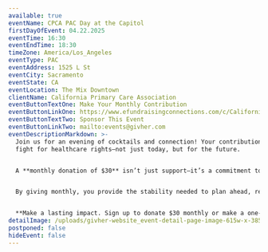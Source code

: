 ```yaml
---
available: true
eventName: CPCA PAC Day at the Capitol
firstDayOfEvent: 04.22.2025
eventTime: 16:30
eventEndTime: 18:30
timeZone: America/Los_Angeles
eventType: PAC
eventAddress: 1525 L St
eventCity: Sacramento
eventState: CA
eventLocation: The Mix Downtown
clientName: California Primary Care Association
eventButtonTextOne: Make Your Monthly Contribution
eventButtonLinkOne: https://www.efundraisingconnections.com/c/CaliforniaHealthAdvocatesPAC
eventButtonTextTwo: Sponsor This Event
eventButtonLinkTwo: mailto:events@givher.com
eventDescriptionMarkdown: >-
  Join us for an evening of cocktails and connection! Your contribution helps us
  fight for healthcare rights—not just today, but for the future.


  A **monthly donation of $30** isn’t just support—it’s a commitment to the long game. Policy and advocacy don’t happen overnight. Real change takes persistence, strategy, and the resources to sustain momentum.


  By giving monthly, you provide the stability needed to plan ahead, respond effectively, and ensure ongoing influence where it matters most. Your support fuels critical advocacy efforts, helping protect and advance the policies that shape your daily life.


  **Make a lasting impact. Sign up to donate $30 monthly or make a one-time contribution of $350 to enter the VIP area.**
detailImage: /uploads/givher-website_event-detail-page-image-615w-x-385h-2.png
postponed: false
hideEvent: false
---
```

